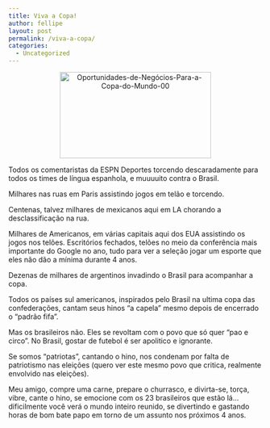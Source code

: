 ```yaml
---
title: Viva a Copa!
author: fellipe
layout: post
permalink: /viva-a-copa/
categories:
  - Uncategorized
---
```

<p style="text-align: center;">
  <a href="/img/posts/2014/07/Oportunidades-de-Negócios-Para-a-Copa-do-Mundo-00.jpg"><img alt="Oportunidades-de-Negócios-Para-a-Copa-do-Mundo-00" src="/img/posts/2014/07/Oportunidades-de-Negócios-Para-a-Copa-do-Mundo-00-300x171.jpg" width="300" height="171" /></a>
</p>

Todos os comentaristas da ESPN Deportes torcendo descaradamente para todos os times de língua espanhola, e muuuuito contra o Brasil.

Milhares nas ruas em Paris assistindo jogos em telão e torcendo.

Centenas, talvez milhares de mexicanos aqui em LA chorando a desclassificação na rua.

Milhares de Americanos, em várias capitais aqui dos EUA assistindo os jogos nos telões. Escritórios fechados, telões no meio da conferência mais importante do Google no ano, tudo para ver a seleção jogar um esporte que eles não dão a mínima durante 4 anos.

Dezenas de milhares de argentinos invadindo o Brasil para acompanhar a copa.

Todos os países sul americanos, inspirados pelo Brasil na ultima copa das confederações, cantam seus hinos &#8220;a capela&#8221; mesmo depois de encerrado o &#8220;padrão fifa&#8221;.

Mas os brasileiros não. Eles se revoltam com o povo que só quer &#8220;pao e circo&#8221;. No Brasil, gostar de futebol é ser apolitico e ignorante.

Se somos &#8220;patriotas&#8221;, cantando o hino, nos condenam por falta de patriotismo nas eleições (quero ver este mesmo povo que critica, realmente envolvido nas eleições).

Meu amigo, compre uma carne, prepare o churrasco, e divirta-se, torça, vibre, cante o hino, se emocione com os 23 brasileiros que estão lá&#8230; dificilmente você verá o mundo inteiro reunido, se divertindo e gastando horas de bom bate papo em torno de um assunto nos próximos 4 anos.